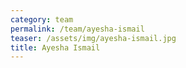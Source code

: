 ```yaml
---
category: team
permalink: /team/ayesha-ismail
teaser: /assets/img/ayesha-ismail.jpg
title: Ayesha Ismail
---
```

